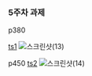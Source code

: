 <h3>5주차 과제</h3>

 p380

 <a href="https://parkjihong23.github.io/6주차과제/ts1.html">ts1</a>
  ![스크린샷(13)](https://github.com/parkjihong23/parkjihong23.github.io/assets/144294724/addeda81-5fac-454a-aae5-24a21e2f3f9e)


p450
 <a href="https://parkjihong23.github.io/6주차과제/ts2.html">ts2</a>
             ![스크린샷(14)](https://github.com/parkjihong23/parkjihong23.github.io/assets/144294724/176a54ac-743c-4114-b019-d889ce5aa49e)

        

